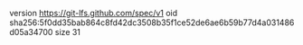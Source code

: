version https://git-lfs.github.com/spec/v1
oid sha256:5f0dd35bab864c8fd42dc3508b35f1ce52de6ae6b59b77d4a031486d05a34700
size 31
